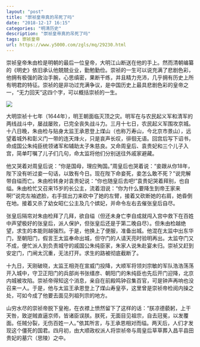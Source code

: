 ```yaml
---
layout: "post"
title: "崇祯皇帝真的吊死了吗"
date: "2018-12-17 16:15"
categories: "明清历史"
description: "崇祯皇帝真的吊死了吗"
tags: 崇祯皇帝
url: https://www.y5000.com/zgls/mq/29230.html
---
```






崇祯皇帝朱由检是明朝的最后一位皇帝，大明江山断送在他的手上。然而清朝编纂的《明史》依旧承认他兢兢业业，勤勉勤俭。崇祯的一生可以说充满了悲剧色彩，他拥有极强的政治手腕，心思缜密，果断干练，并且精力充沛，几乎拥有历史上所有明君的特征。崇祯的是非功过充满争议，是中国历史上最具悲剧色彩的皇帝之一，“无力回天”这四个字，可以概括崇祯的一生。

![](https://img.y5000.com/uploads/allimg/180313/8-1P313162T24P.jpg)

大明崇祯十七年（1644年），明王朝面临灭顶之灾。明军在与农民起义军和清军的两线战斗中，屡战屡败，已完全丧失战斗力。三月十七日，农民起义军围攻京城。十八日晚，朱由检与贴身太监王承恩登上煤山（也称万寿山，今北京市景山），远望着城外和彰义门一带的连天烽火，只是哀声长叹，徘徊无语。回宫后写下诏书，命成国公朱纯臣统领诸军和辅助太子朱慈良。又命周皇后、袁贵妃和三个儿子入宫，简单叮嘱了儿子们几句，命太监将他们分别送往外戚家避藏。

他又哭着对周皇后说：“你是国母，理应殉国。”周皇后也哭着说：“妾跟从你18年，陛下没有听过妾一句话，以致有今日。现在陛下命妾死，妾怎么敢不死？”说完解带自缢而亡。朱由检转身对袁贵妃说：“你也随皇后去吧!”袁贵妃哭着拜别，也自缢。朱由检忙又召来15岁的长公主，流着泪说：“你为什么要降生到帝王家来啊!”说完左袖遮脸，右手拔出刀来砍中了她的左臂，接着又砍断她的右肩，她昏倒在地。接着又杀了幼女昭仁公主及几个嫔妃，并命令左右去催张皇后自尽。

张皇后隔帘对朱由检拜了几拜，欲自缢（但还未身亡李自成就闯入宫中救下在百姓中声望极好的张皇后，派人保护，但张皇后还是于第二晚自尽）。但朱由检越绝望，求生的本能则越强烈。于是，他换上了便服，准备出城。他混在太监中出东华门，至朝阳门，假言王太监奉命出城，但守门的人请天亮时验明再出。太监夺门又不成，便忙派人到负责城守的戚国公朱纯臣家，朱家人说朱赴宴未归。崇祯又赶到安定门，门闸太沉重，无法打开。求生的路被彻底截断了。

十九日，天刚破晓，太监王相尧在宣威门投降，大顺军将领刘宗敏的军队浩浩荡荡开入城中，守卫正阳门的兵部尚书张缙彦、朝阳门的朱纯臣也先后开门迎降，北京内城被攻陷。崇祯帝得知这个消息，亲自在前殿鸣钟召集百官，可是钟声再响也没召来一人。于是，他与太监王承恩登上了煤山寿皇亭，这里曾是崇祯帝检阅内操之处，可如今成了他要去面见列祖列宗的地方。

山穷水尽的崇祯帝脱下皇袍，在衣襟上愤然留下了这样的话：“朕凉德藐躬，上干天咎，致逆贼直逼京师，皆诸臣误朕。朕死，无面目见祖宗，自去冠冕，以发覆面。任贼分裂，无伤百姓一人。”依其所言，与王承恩相对而缢。两天后，人们才发现这个僵死的国君。四月初，由大顺政权派人将崇祯帝与周皇后草草葬入昌平县田贵妃的墓穴（思陵）之中。
